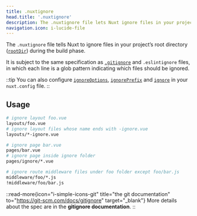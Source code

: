 ```yaml
---
title: .nuxtignore
head.title: '.nuxtignore'
description: The .nuxtignore file lets Nuxt ignore files in your project’s root directory during the build phase.
navigation.icon: i-lucide-file
---
```


The `.nuxtignore` file tells Nuxt to ignore files in your project’s root directory ([`rootDir`](/docs/api/nuxt-config#rootdir)) during the build phase.

It is subject to the same specification as [`.gitignore`](/docs/guide/directory-structure/gitignore) and `.eslintignore` files, in which each line is a glob pattern indicating which files should be ignored.

::tip
You can also configure [`ignoreOptions`](/docs/api/nuxt-config#ignoreoptions), [`ignorePrefix`](/docs/api/nuxt-config#ignoreprefix) and [`ignore`](/docs/api/nuxt-config#ignore) in your `nuxt.config` file.
::

## Usage

```bash [.nuxtignore]
# ignore layout foo.vue
layouts/foo.vue
# ignore layout files whose name ends with -ignore.vue
layouts/*-ignore.vue

# ignore page bar.vue
pages/bar.vue
# ignore page inside ignore folder
pages/ignore/*.vue

# ignore route middleware files under foo folder except foo/bar.js
middleware/foo/*.js
!middleware/foo/bar.js
```

::read-more{icon="i-simple-icons-git" title="the git documentation" to="https://git-scm.com/docs/gitignore" target="_blank"}
More details about the spec are in the **gitignore documentation**.
::
